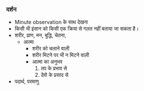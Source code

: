 ### दर्शन

- Minute observation के साथ देखना
- किसी भी इंसान को किसी एक क्रिया से गलत नहीं बताया जा सकता है।
- शरीर, प्राण, मन, बुद्धि, चेतना, 
    - आत्मा
        - शरीर को चलाने वाली
        - शरीर मिटने पर भी न मिटने वाली
        - आत्मा का अनुभव
            1. तप के प्रभाव से
            2. देवो के प्रसाद से
- पदार्थ, परमाणु

